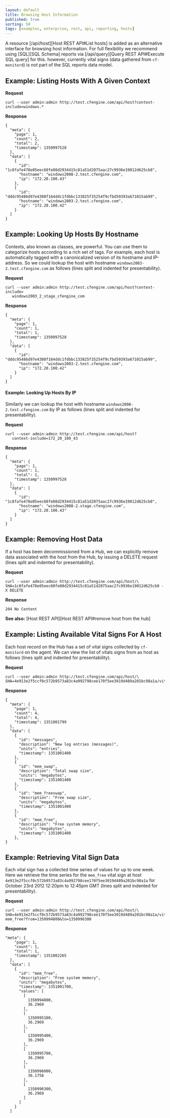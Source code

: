 ```yaml
---
layout: default
title: Browsing Host Information
published: true
sorting: 50
tags: [examples, enterprise, rest, api, reporting, hosts]
---
```


A resource [/api/host][Host REST API#List hosts] is added as an alternative interface for browsing host
information. For full flexibility we recommend using [SQL][SQL Schema]
reports via [/api/query][Query REST API#Execute SQL query] for this. however, currently vital signs (data
gathered from `cf-monitord`) is not part of the SQL reports data model.


## Example: Listing Hosts With A Given Context

**Request**

    curl --user admin:admin http://test.cfengine.com/api/host?context-include=windows.*

**Response**

    {
      "meta": {
        "page": 1,
        "count": 2,
        "total": 2,
        "timestamp": 1350997528
      },
      "data": [
        {
          "id": "1c8fafe478e05eec60fe08d2934415c81a51d2075aac27c9936e19012d625cb8",
          "hostname": "windows2008-2.test.cfengine.com",
          "ip": "172.20.100.43"
        },
        {
          "id": "dddc95486d97e4308f164ddc1fdbbc133825f35254f9cfbd59393a671015ab99",
          "hostname": "windows2003-2.test.cfengine.com",
          "ip": "172.20.100.42"
        }
      ]
    }

## Example: Looking Up Hosts By Hostname

Contexts, also known as classes, are powerful.  You can use them to
categorize hosts according to a rich set of tags. For example, each
host is automatically tagged with a canonicalized version of its
hostname and IP-address. So we could lookup the host with hostname
`windows2003-2.test.cfengine.com` as follows (lines split and indented
for presentability).

**Request**

    curl --user admin:admin http://test.cfengine.com/api/host?context-include=
       windows2003_2_stage_cfengine_com

**Response**

    {
      "meta": {
        "page": 1,
        "count": 1,
        "total": 1,
        "timestamp": 1350997528
      },
      "data": [
        {
          "id": "dddc95486d97e4308f164ddc1fdbbc133825f35254f9cfbd59393a671015ab99",
          "hostname": "windows2003-2.test.cfengine.com",
          "ip": "172.20.100.42"
        }
      ]
    }


#### Example: Looking Up Hosts By IP

Similarly we can lookup the host with hostname
`windows2008-2.test.cfengine.com` by IP as follows (lines split and indented
for presentability).

**Request**

    curl --user admin:admin http://test.cfengine.com/api/host?
       context-include=172_20_100_43

**Response**

    {
      "meta": {
        "page": 1,
        "count": 1,
        "total": 1,
        "timestamp": 1350997528
      },
      "data": [
        {
          "id": "1c8fafe478e05eec60fe08d2934415c81a51d2075aac27c9936e19012d625cb8",
          "hostname": "windows2008-2.stage.cfengine.com",
          "ip": "172.20.100.43"
        }
      ]
    }


## Example: Removing Host Data

If a host has been decommissioned from a Hub, we can explicitly remove data
associated with the host from the Hub, by issuing a DELETE request (lines
split and indented for presentability).

**Request**

```
curl --user admin:admin http://test.cfengine.com/api/host/\
SHA=1c8fafe478e05eec60fe08d2934415c81a51d2075aac27c9936e19012d625cb8 -X DELETE
```

**Response**

    204 No Content

**See also:** [Host REST API][Host REST API#remove host from the hub]

## Example: Listing Available Vital Signs For A Host

Each host record on the Hub has a set of vital signs collected by `cf-monitord`
on the agent. We can view the list of vitals signs from as host as follows
(lines split and indented for presentability).

**Request**

```
curl --user admin:admin http://test.cfengine.com/api/host/\
SHA=4e913e2f5ccf0c572b9573a83c4a992798cee170f5ee3019d489a201bc98a1a/vital
```

**Response**

    {
      "meta": {
        "page": 1,
        "count": 4,
        "total": 4,
        "timestamp": 1351001799
      },
      "data": [
        {
          "id": "messages",
          "description": "New log entries (messages)",
          "units": "entries",
          "timestamp": 1351001400
        },
        {
          "id": "mem_swap",
          "description": "Total swap size",
          "units": "megabytes",
          "timestamp": 1351001400
        },
        {
          "id": "mem_freeswap",
          "description": "Free swap size",
          "units": "megabytes",
          "timestamp": 1351001400
        },
        {
          "id": "mem_free",
          "description": "Free system memory",
          "units": "megabytes",
          "timestamp": 1351001400
        },
    }

## Example: Retrieving Vital Sign Data

Each vital sign has a collected time series of values for up to one week. Here
we retrieve the time series for the `mem_free` vital sign at host
`4e913e2f5ccf0c572b9573a83c4a992798cee170f5ee3019d489a201bc98a1a` for October
23rd 2012 12:20pm to 12:45pm GMT (lines split and indented for
presentability).

**Request**

```
curl --user admin:admin http://test.cfengine.com/api/host/\
SHA=4e913e2f5ccf0c572b9573a83c4a992798cee170f5ee3019d489a201bc98a1a/vital/\
mem_free?from=1350994800&to=1350996300
```

**Response**

    "meta": {
        "page": 1,
        "count": 1,
        "total": 1,
        "timestamp": 1351002265
      },
      "data": [
        {
          "id": "mem_free",
          "description": "Free system memory",
          "units": "megabytes",
          "timestamp": 1351001700,
          "values": [
            [
              1350994800,
              36.2969
            ],
            [
              1350995100,
              36.2969
            ],
            [
              1350995400,
              36.2969
            ],
            [
              1350995700,
              36.2969
            ],
            [
              1350996000,
              36.1758
            ],
            [
              1350996300,
              36.2969
            ]
          ]
        }
      ]
